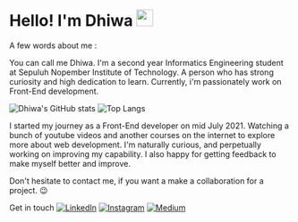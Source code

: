 # Hello! I'm Dhiwa <img src="https://raw.githubusercontent.com/MartinHeinz/MartinHeinz/master/wave.gif" width="30px">

A few words about me :

You can call me Dhiwa. I'm a second year Informatics Engineering student at Sepuluh Nopember Institute of Technology. A person who has strong curiosity and high dedication to learn. Currently, i'm passionately work on Front-End development. 

![Dhiwa's GitHub stats](https://github-readme-stats.vercel.app/api?username=gaudhiwaa&show_icons=true&theme=radical&card_width=100px)  ![Top Langs](https://github-readme-stats.vercel.app/api/top-langs/?username=gaudhiwaa&layout=default&card_width=300px)

I started my journey as a Front-End developer on mid July 2021. Watching a bunch of youtube videos and another courses on the internet to explore more about web development. I'm naturally curious, and perpetually working on improving my capability.  I also happy for getting feedback to make myself better and improve.

Don't hesitate to contact me, if you want a make a collaboration for a project. 😉

Get in touch [![LinkedIn][1.2]][1] [![Instagram][2.2]][2] [![Medium][3.2]][3]

<!-- Icons -->

[1.2]: https://img.shields.io/badge/LinkedIn-0077B5?style=for-the-badge&logo=linkedin&logoColor=white
[2.2]: https://img.shields.io/badge/Instagram-E4405F?style=for-the-badge&logo=instagram&logoColor=white
[3.2]: https://img.shields.io/badge/Medium-12100E?style=for-the-badge&logo=medium&logoColor=white

<!-- Links to your social media accounts -->

[1]: https://www.linkedin.com/in/gaudhiwaa/
[2]: https://www.instagram.com/gaudhiwaa_/
[3]: https://gallium23.medium.com
